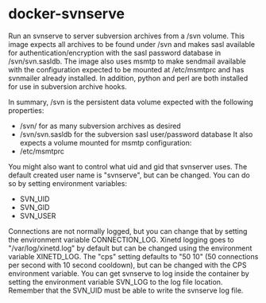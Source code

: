 docker-svnserve
===============

Run an svnserve to server subversion archives from a /svn volume. This image
expects all archives to be found under /svn and makes sasl available for
authentication/encryption with the sasl password database in /svn/svn.sasldb.
The image also uses msmtp to make sendmail available with the configuration
expected to be mounted at /etc/msmtprc and has svnmailer already installed. In addition, python and perl are both installed for use in subversion archive hooks.

In summary, /svn is the persistent data volume expected with the following
properties:
* /svn/<archive> for as many subversion archives as desired
* /svn/svn.sasldb for the subversion sasl user/password database
It also expects a volume mounted for msmtp configuration:
* /etc/msmtprc

You might also want to control what uid and gid that svnserver uses. The default created user name is "svnserve", but can be changed. You can do so by setting environment variables:
* SVN_UID
* SVN_GID
* SVN_USER

Connections are not normally logged, but you can change that by setting the environment variable CONNECTION_LOG. Xinetd logging goes to "/var/log/xinetd.log" by default but can be changed using the environment variable XINETD_LOG. The "cps" setting defaults to "50 10" (50 connections per second with 10 second cooldown), but can be changed with the CPS environment variable. You can get svnserve to log inside the container by setting the environment variable SVN_LOG to the log file location. Remember that the SVN_UID must be able to write the svnserve log file.


 


